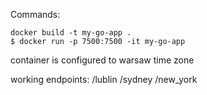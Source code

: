 Commands:
```
docker build -t my-go-app .
$ docker run -p 7500:7500 -it my-go-app
```

container is configured to warsaw time zone

working endpoints:
/lublin
/sydney
/new_york